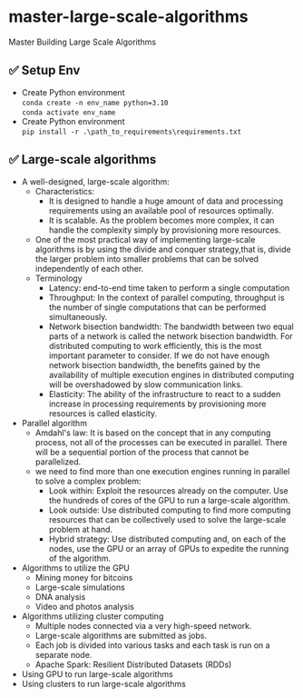 # master-large-scale-algorithms
Master Building Large Scale Algorithms

## ✅ Setup Env
- Create Python environment\
`conda create -n env_name python=3.10`\
`conda activate env_name`
- Create Python environment\
`pip install -r .\path_to_requirements\requirements.txt`

## ✅ Large-scale algorithms
- A well-designed, large-scale algorithm:
  - Characteristics:
    - It is designed to handle a huge amount of data and processing requirements using an available pool of resources optimally.
    - It is scalable. As the problem becomes more complex, it can handle the complexity simply by provisioning more resources.
  - One of the most practical way of implementing large-scale algorithms is by using the divide and conquer strategy,that is, divide the larger problem into smaller problems that can be solved independently of each other.  
  - Terminology
    - Latency: end-to-end time taken to perform a single computation
    - Throughput: In the context of parallel computing, throughput is the number of single computations that can be performed simultaneously.
    - Network bisection bandwidth: The bandwidth between two equal parts of a network is called the network bisection bandwidth. For distributed computing to work efficiently, this is the most important parameter to consider. If we do not have enough network bisection bandwidth, the benefits gained by the availability of multiple execution engines in distributed computing will be overshadowed by slow communication links.
    - Elasticity: The ability of the infrastructure to react to a sudden increase in processing requirements by provisioning more resources is called elasticity. 
- Parallel algorithm
  - Amdahl's law: It is based on the concept that in any computing process, not all of the processes can be executed in parallel. There will be a sequential portion of the process that cannot be parallelized.
  - we need to find more than one execution engines running in parallel to solve a complex problem:
    - Look within: Exploit the resources already on the computer. Use the hundreds of cores of the GPU to run a large-scale algorithm.
    - Look outside: Use distributed computing to find more computing resources that can be collectively used to solve the large-scale problem at hand.
    - Hybrid strategy: Use distributed computing and, on each of the nodes, use the GPU or an array of GPUs to expedite the running of the algorithm.
- Algorithms to utilize the GPU
  - Mining money for bitcoins 
  - Large-scale simulations 
  - DNA analysis 
  - Video and photos analysis
- Algorithms utilizing cluster computing
  - Multiple nodes connected via a very high-speed network. 
  - Large-scale algorithms are submitted as jobs. 
  - Each job is divided into various tasks and each task is run on a separate node.
  - Apache Spark: Resilient Distributed Datasets (RDDs)
- Using GPU to run large-scale algorithms
- Using clusters to run large-scale algorithms